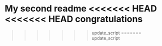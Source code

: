 My second readme
<<<<<<< HEAD
<<<<<<< HEAD
congratulations
=======
>>>>>>> update_script
=======
>>>>>>> update_script

